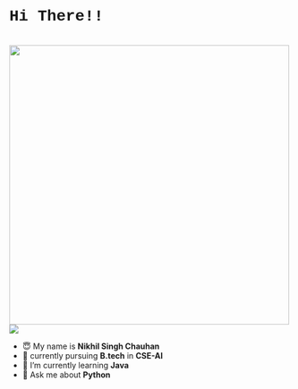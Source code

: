 <h1 style="font-family:courier;">Hi There!!</h1>
<br>

<img src="https://cdn.dribbble.com/users/1783374/screenshots/10971607/media/f8306d5fa8106661e6cdf9ec756dbe28.gif" height=500px>




<img src="https://user-images.githubusercontent.com/73097560/115834477-dbab4500-a447-11eb-908a-139a6edaec5c.gif">

- 😇 My name is **Nikhil Singh Chauhan**
- 📖 currently pursuing **B.tech** in **CSE-AI**
- 🌱 I’m currently learning **Java**
- 💬 Ask me about **Python**  

